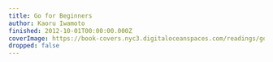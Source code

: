 ```yaml
---
title: Go for Beginners
author: Kaoru Iwamoto
finished: 2012-10-01T00:00:00.000Z
coverImage: https://book-covers.nyc3.digitaloceanspaces.com/readings/go-for-beginners-01.jpg
dropped: false
---
```


